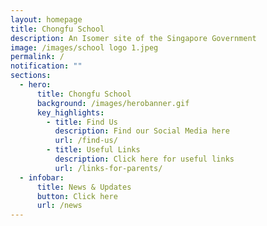 ```yaml
---
layout: homepage
title: Chongfu School
description: An Isomer site of the Singapore Government
image: /images/school logo 1.jpeg
permalink: /
notification: ""
sections:
  - hero:
      title: Chongfu School
      background: /images/herobanner.gif
      key_highlights:
        - title: Find Us
          description: Find our Social Media here
          url: /find-us/
        - title: Useful Links
          description: Click here for useful links
          url: /links-for-parents/
  - infobar:
      title: News & Updates
      button: Click here
      url: /news
---
```

